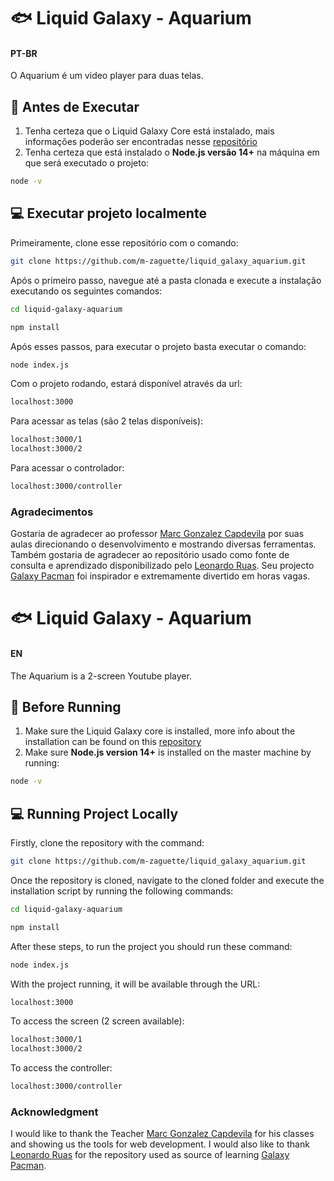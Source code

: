 # 🐟 Liquid Galaxy - Aquarium

#### PT-BR
O Aquarium é um video player para duas telas.

## 📝 Antes de Executar
1. Tenha certeza que o Liquid Galaxy Core está instalado, mais informações poderão ser encontradas nesse [repositório](https://github.com/LiquidGalaxyLAB/liquid-galaxy)
2. Tenha certeza que está instalado o **Node.js versão 14+** na máquina em que será executado o projeto:
```bash
node -v
```

## 💻 Executar projeto localmente
Primeiramente, clone esse repositório com o comando:
```bash
git clone https://github.com/m-zaguette/liquid_galaxy_aquarium.git
```
Após o primeiro passo, navegue até a pasta clonada e execute a instalação executando os seguintes comandos:
```bash
cd liquid-galaxy-aquarium

npm install
``` 
Após esses passos, para executar o projeto basta executar o comando:
```bash
node index.js
```

Com o projeto rodando, estará disponível através da url:
```bash
localhost:3000
```
Para acessar as telas (são 2 telas disponíveis):
```bash
localhost:3000/1
localhost:3000/2
```
Para acessar o controlador:
```bash
localhost:3000/controller
```

### Agradecimentos
Gostaria de agradecer ao professor [Marc Gonzalez Capdevila](https://www.linkedin.com/in/marcgonzalezcapdevila/) por suas aulas direcionando o desenvolvimento e mostrando diversas ferramentas. Também gostaria de agradecer ao repositório usado como fonte de consulta e aprendizado disponibilizado pelo [Leonardo Ruas](https://www.linkedin.com/in/leonardo-ruas/). Seu projecto [Galaxy Pacman](https://github.com/LiquidGalaxyLAB/galaxy-pacman) foi inspirador e extremamente divertido em horas vagas.

# 🐟 Liquid Galaxy - Aquarium

#### EN
The Aquarium is a 2-screen Youtube player. 

## 📝 Before Running
1. Make sure the Liquid Galaxy core is installed, more info about the installation can be found on this [repository](https://github.com/LiquidGalaxyLAB/liquid-galaxy)
2. Make sure **Node.js version 14+** is installed on the master machine by running:
```bash
node -v
```

## 💻 Running Project Locally
Firstly, clone the repository with the command:
```bash
git clone https://github.com/m-zaguette/liquid_galaxy_aquarium.git
```

Once the repository is cloned, navigate to the cloned folder and execute the installation script by running the following commands:
```bash
cd liquid-galaxy-aquarium

npm install
``` 
After these steps, to run the project you should run these command:
```bash
node index.js
```
With the project running, it will be available through the URL:
```bash
localhost:3000
```
To access the screen (2 screen available):
```bash
localhost:3000/1
localhost:3000/2
```
To access the controller:
```bash
localhost:3000/controller
```

### Acknowledgment
I would like to thank the Teacher [Marc Gonzalez Capdevila](https://www.linkedin.com/in/marcgonzalezcapdevila/) for his classes and showing us the tools for web development. I would also like to  thank [Leonardo Ruas](https://www.linkedin.com/in/leonardo-ruas/) for the repository used as source of learning [Galaxy Pacman](https://github.com/LiquidGalaxyLAB/galaxy-pacman).
